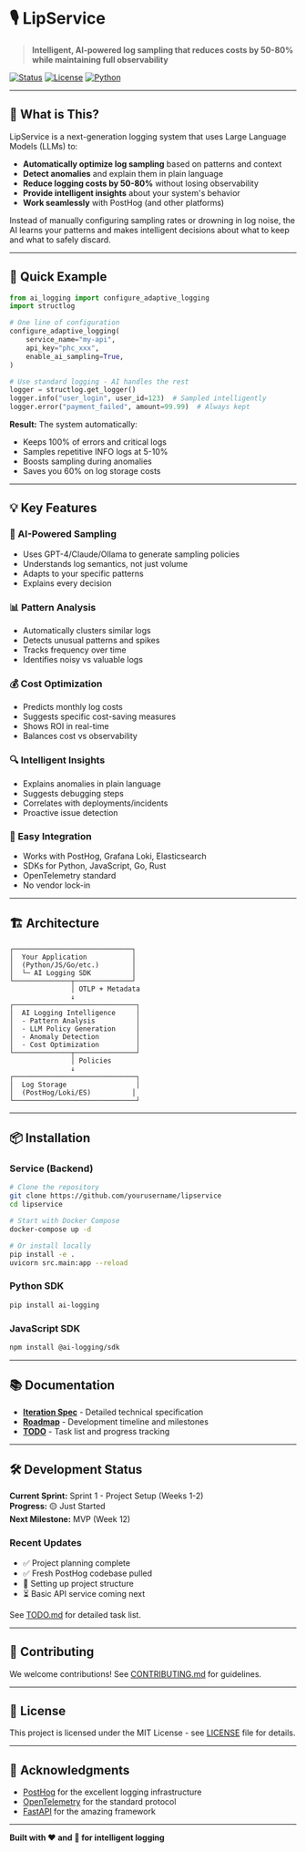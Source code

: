 # 🎙️ LipService

> **Intelligent, AI-powered log sampling that reduces costs by 50-80% while maintaining full observability**

[![Status](https://img.shields.io/badge/status-in%20development-yellow)](https://github.com/yourusername/lipservice)
[![License](https://img.shields.io/badge/license-MIT-blue)](LICENSE)
[![Python](https://img.shields.io/badge/python-3.11+-blue)](https://www.python.org/downloads/)

---

## 🌟 What is This?

LipService is a next-generation logging system that uses Large Language Models (LLMs) to:

- **Automatically optimize log sampling** based on patterns and context
- **Detect anomalies** and explain them in plain language
- **Reduce logging costs by 50-80%** without losing observability
- **Provide intelligent insights** about your system's behavior
- **Work seamlessly** with PostHog (and other platforms)

Instead of manually configuring sampling rates or drowning in log noise, the AI learns your patterns and makes intelligent decisions about what to keep and what to safely discard.

---

## 🚀 Quick Example

```python
from ai_logging import configure_adaptive_logging
import structlog

# One line of configuration
configure_adaptive_logging(
    service_name="my-api",
    api_key="phc_xxx",
    enable_ai_sampling=True,
)

# Use standard logging - AI handles the rest
logger = structlog.get_logger()
logger.info("user_login", user_id=123)  # Sampled intelligently
logger.error("payment_failed", amount=99.99)  # Always kept
```

**Result:** The system automatically:
- Keeps 100% of errors and critical logs
- Samples repetitive INFO logs at 5-10%
- Boosts sampling during anomalies
- Saves you 60% on log storage costs

---

## 💡 Key Features

### 🧠 AI-Powered Sampling
- Uses GPT-4/Claude/Ollama to generate sampling policies
- Understands log semantics, not just volume
- Adapts to your specific patterns
- Explains every decision

### 📊 Pattern Analysis
- Automatically clusters similar logs
- Detects unusual patterns and spikes
- Tracks frequency over time
- Identifies noisy vs valuable logs

### 💰 Cost Optimization
- Predicts monthly log costs
- Suggests specific cost-saving measures
- Shows ROI in real-time
- Balances cost vs observability

### 🔍 Intelligent Insights
- Explains anomalies in plain language
- Suggests debugging steps
- Correlates with deployments/incidents
- Proactive issue detection

### 🔌 Easy Integration
- Works with PostHog, Grafana Loki, Elasticsearch
- SDKs for Python, JavaScript, Go, Rust
- OpenTelemetry standard
- No vendor lock-in

---

## 🏗️ Architecture

```
┌─────────────────────────────┐
│  Your Application           │
│  (Python/JS/Go/etc.)        │
│  └─ AI Logging SDK          │
└──────────────┬──────────────┘
               │ OTLP + Metadata
               ↓
┌──────────────────────────────┐
│  AI Logging Intelligence     │
│  - Pattern Analysis          │
│  - LLM Policy Generation     │
│  - Anomaly Detection         │
│  - Cost Optimization         │
└──────────────┬───────────────┘
               │ Policies
               ↓
┌──────────────────────────────┐
│  Log Storage                 │
│  (PostHog/Loki/ES)          │
└──────────────────────────────┘
```

---

## 📦 Installation

### Service (Backend)
```bash
# Clone the repository
git clone https://github.com/yourusername/lipservice
cd lipservice

# Start with Docker Compose
docker-compose up -d

# Or install locally
pip install -e .
uvicorn src.main:app --reload
```

### Python SDK
```bash
pip install ai-logging
```

### JavaScript SDK
```bash
npm install @ai-logging/sdk
```

---

## 📚 Documentation

- [**Iteration Spec**](ITERATION_SPEC.md) - Detailed technical specification
- [**Roadmap**](ROADMAP.md) - Development timeline and milestones
- [**TODO**](TODO.md) - Task list and progress tracking

---

## 🛠️ Development Status

**Current Sprint:** Sprint 1 - Project Setup (Weeks 1-2)  
**Progress:** 🟡 Just Started  
**Next Milestone:** MVP (Week 12)

### Recent Updates
- ✅ Project planning complete
- ✅ Fresh PostHog codebase pulled
- 🚧 Setting up project structure
- ⏳ Basic API service coming next

See [TODO.md](TODO.md) for detailed task list.

---

## 🤝 Contributing

We welcome contributions! See [CONTRIBUTING.md](CONTRIBUTING.md) for guidelines.

---

## 📄 License

This project is licensed under the MIT License - see [LICENSE](LICENSE) file for details.

---

## 🙏 Acknowledgments

- [PostHog](https://posthog.com) for the excellent logging infrastructure
- [OpenTelemetry](https://opentelemetry.io) for the standard protocol
- [FastAPI](https://fastapi.tiangolo.com) for the amazing framework

---

**Built with ❤️ and 🤖 for intelligent logging**

